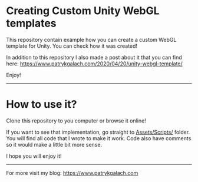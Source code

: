# Creating Custom Unity WebGL templates

This repository contain example how you can create a custom WebGL template for Unity. You can check how it was created!

In addition to this repository I also made a post about it that you can find here: https://www.patrykgalach.com/2020/04/20/unity-webgl-template/

Enjoy!

---

# How to use it?

Clone this repository to you computer or browse it online!

If you want to see that implementation, go straight to [Assets/Scripts/](https://bitbucket.org/gaello/unity-webgl-template/src/master/Assets/Scripts/) folder. You will find all code that I wrote to make it work. Code also have comments so it would make a little bit more sense.

I hope you will enjoy it!

---

For more visit my blog: https://www.patrykgalach.com
